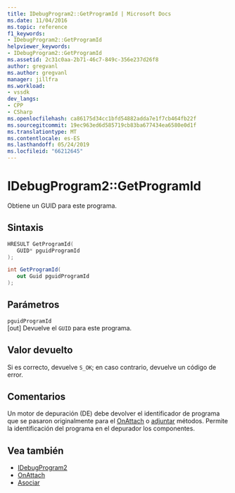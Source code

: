 ```yaml
---
title: IDebugProgram2::GetProgramId | Microsoft Docs
ms.date: 11/04/2016
ms.topic: reference
f1_keywords:
- IDebugProgram2::GetProgramId
helpviewer_keywords:
- IDebugProgram2::GetProgramId
ms.assetid: 2c31c0aa-2b71-46c7-849c-356e237d26f8
author: gregvanl
ms.author: gregvanl
manager: jillfra
ms.workload:
- vssdk
dev_langs:
- CPP
- CSharp
ms.openlocfilehash: ca86175d34cc1bfd54882adda7e1f7cb464fb22f
ms.sourcegitcommit: 19ec963ed6d585719cb83ba677434ea6580e0d1f
ms.translationtype: MT
ms.contentlocale: es-ES
ms.lasthandoff: 05/24/2019
ms.locfileid: "66212645"
---
```

# <a name="idebugprogram2getprogramid"></a>IDebugProgram2::GetProgramId
Obtiene un GUID para este programa.

## <a name="syntax"></a>Sintaxis

```cpp
HRESULT GetProgramId( 
   GUID* pguidProgramId
);
```

```csharp
int GetProgramId( 
   out Guid pguidProgramId
);
```

## <a name="parameters"></a>Parámetros
`pguidProgramId`\
[out] Devuelve el `GUID` para este programa.

## <a name="return-value"></a>Valor devuelto
 Si es correcto, devuelve `S_OK`; en caso contrario, devuelve un código de error.

## <a name="remarks"></a>Comentarios
 Un motor de depuración (DE) debe devolver el identificador de programa que se pasaron originalmente para el [OnAttach](../../../extensibility/debugger/reference/idebugprogramnodeattach2-onattach.md) o [adjuntar](../../../extensibility/debugger/reference/idebugengine2-attach.md) métodos. Permite la identificación del programa en el depurador los componentes.

## <a name="see-also"></a>Vea también
- [IDebugProgram2](../../../extensibility/debugger/reference/idebugprogram2.md)
- [OnAttach](../../../extensibility/debugger/reference/idebugprogramnodeattach2-onattach.md)
- [Asociar](../../../extensibility/debugger/reference/idebugengine2-attach.md)
